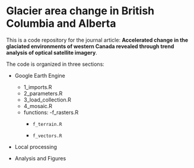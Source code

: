 # Glacier area change in British Columbia and Alberta

This is a code repository for the journal article: **Accelerated change in the glaciated environments of western Canada revealed through trend analysis of optical satellite imagery**. 

The code is organized in three sections: 


-   Google Earth Engine
    -   1_imports.R
    -   2_parameters.R
    -   3_load_collection.R
    -   4_mosaic.R
    -   functions: 
        -f_rasters.R
        -     f_terrain.R
        -     f_vectors.R
  
-   Local processing

-   Analysis and Figures
